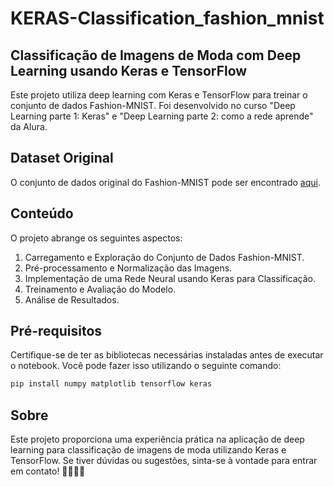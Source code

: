 # KERAS-Classification_fashion_mnist

## Classificação de Imagens de Moda com Deep Learning usando Keras e TensorFlow

Este projeto utiliza deep learning com Keras e TensorFlow para treinar o conjunto de dados Fashion-MNIST. Foi desenvolvido no curso "Deep Learning parte 1: Keras" e "Deep Learning parte 2: como a rede aprende" da Alura.

## Dataset Original

O conjunto de dados original do Fashion-MNIST pode ser encontrado [aqui](https://github.com/zalandoresearch/fashion-mnist).

## Conteúdo

O projeto abrange os seguintes aspectos:

1. Carregamento e Exploração do Conjunto de Dados Fashion-MNIST.
2. Pré-processamento e Normalização das Imagens.
3. Implementação de uma Rede Neural usando Keras para Classificação.
4. Treinamento e Avaliação do Modelo.
5. Análise de Resultados.

## Pré-requisitos

Certifique-se de ter as bibliotecas necessárias instaladas antes de executar o notebook. Você pode fazer isso utilizando o seguinte comando:

```bash
pip install numpy matplotlib tensorflow keras
```

## Sobre

Este projeto proporciona uma experiência prática na aplicação de deep learning para classificação de imagens de moda utilizando Keras e TensorFlow. Se tiver dúvidas ou sugestões, sinta-se à vontade para entrar em contato! 👕👖👗👠
